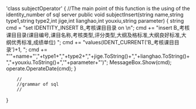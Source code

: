 'class subjectOperator'
{
        //The main point of this function is the using of the identity_number of sql server
        public void subjectInsert(string name,string type1,string type2,int jige,int lianghao,int youxiu,string parameter)
        {
            string cmd = "set IDENTITY_INSERT B_考核课目目录 on \n";
            cmd += "insert B_考核课目目录(课目编号,课目名称,考核类型,评分类型,大纲及格标准,大纲良好标准,大纲优秀标准,成绩单位) ";
            cmd += "values(IDENT_CURRENT('B_考核课目目录')+1, ";
            cmd += "'"+name+"',"+type1+","+type2+","+jige.ToString()+","+lianghao.ToString()+","+youxiu.ToString()+",'"+parameter+"')";
            MessageBox.Show(cmd);
            operate.OperateDate(cmd);
        }
        
        //
        //grammar of sql
        //
        
        
}
